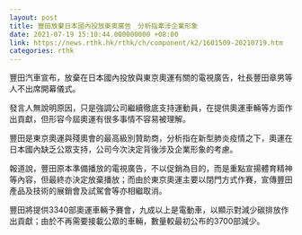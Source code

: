 ```yaml
---
layout: post
title: 豐田放棄日本國內投放東奧廣告　分析指牽涉企業形象
date: 2021-07-19 15:10:44.000000000 +08:00
link: https://news.rthk.hk/rthk/ch/component/k2/1601509-20210719.htm
categories: rthk
---
```


豐田汽車宣布，放棄在日本國內投放與東京奧運有關的電視廣告，社長豐田章男等人不出席開幕儀式。

發言人無說明原因，只是強調公司繼續徹底支持運動員，在提供奧運車輛等方面作出貢獻，但形容今屆奧運有很多事情不容易被理解。

豐田是東京奧運與殘奧會的最高級別贊助商，分析指在新型肺炎疫情之下，奧運在日本國內缺乏公眾支持，公司今次決定背後涉及企業形象的考慮。

報道說，豐田原本準備播放的電視廣告，不以促銷為目的，而是重點宣揚體育精神等內容，但最終亦決定放棄播放；而由於東京奧運主要以閉門方式作賽，宣傳豐田產品及技術的展銷會及試駕會等亦相繼取消。

豐田將提供3340部奧運車輛予賽會，九成以上是電動車，以顯示對減少碳排放作出貢獻；由於不再需要接載公眾的車輛，數量較最初公布的3700部減少。
